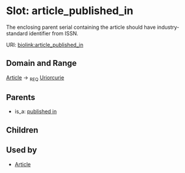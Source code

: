 
# Slot: article_published_in


The enclosing parent serial containing the article should have industry-standard identifier from ISSN.

URI: [biolink:article_published_in](https://w3id.org/biolink/vocab/article_published_in)


## Domain and Range

[Article](Article.md) ->  <sub>REQ</sub> [Uriorcurie](types/Uriorcurie.md)

## Parents

 *  is_a: [published in](published_in.md)

## Children


## Used by

 * [Article](Article.md)
